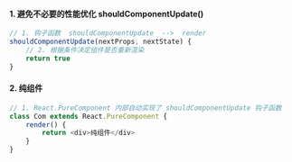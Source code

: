 #### 1. 避免不必要的性能优化 shouldComponentUpdate()

```javascript
// 1. 钩子函数  shouldComponentUpdate  -->  render
shouldComponentUpdate(nextProps, nextState) {
    // 2. 根据条件决定组件是否重新渲染
	return true
}
```

#### 2. 纯组件

```javascript
// 1. React.PureComponent 内部自动实现了 shouldComponentUpdate 钩子函数
class Com extends React.PureComponent {
    render() {
        return <div>纯组件</div>
    }
}
```
